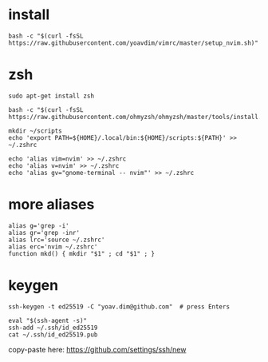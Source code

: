 # install
```shell
bash -c "$(curl -fsSL https://raw.githubusercontent.com/yoavdim/vimrc/master/setup_nvim.sh)"
```
# zsh
```shell
sudo apt-get install zsh
```
```shell
bash -c "$(curl -fsSL https://raw.githubusercontent.com/ohmyzsh/ohmyzsh/master/tools/install.sh)"
```
```shell
mkdir ~/scripts
echo 'export PATH=${HOME}/.local/bin:${HOME}/scripts:${PATH}' >> ~/.zshrc
```
```shell
echo 'alias vim=nvim' >> ~/.zshrc
echo 'alias v=nvim' >> ~/.zshrc
echo 'alias gv="gnome-terminal -- nvim"' >> ~/.zshrc
```
# more aliases
```shell
alias g='grep -i'
alias gr='grep -inr'
alias lrc='source ~/.zshrc'
alias erc='nvim ~/.zshrc'
function mkd() { mkdir "$1" ; cd "$1" ; }
```
# keygen
```shell
ssh-keygen -t ed25519 -C "yoav.dim@github.com"  # press Enters
```
```shell
eval "$(ssh-agent -s)"
ssh-add ~/.ssh/id_ed25519
cat ~/.ssh/id_ed25519.pub
```
copy-paste here: https://github.com/settings/ssh/new

